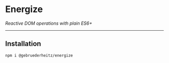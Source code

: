 # Energize

_Reactive DOM operations with plain ES6+_

---

## Installation

```shell
npm i @gebruederheitz/energize
```
